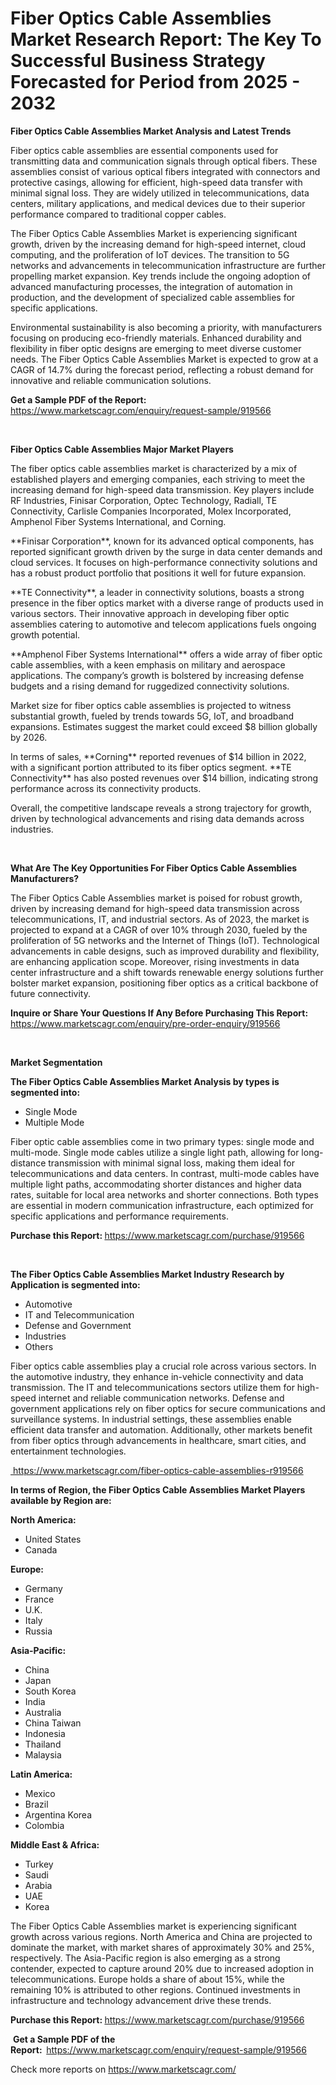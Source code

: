 <p><h1>Fiber Optics Cable Assemblies Market Research Report: The Key To Successful Business Strategy Forecasted for Period from 2025 - 2032</h1></p><p><strong>Fiber Optics Cable Assemblies Market Analysis and Latest Trends</strong></p>
<p><p>Fiber optics cable assemblies are essential components used for transmitting data and communication signals through optical fibers. These assemblies consist of various optical fibers integrated with connectors and protective casings, allowing for efficient, high-speed data transfer with minimal signal loss. They are widely utilized in telecommunications, data centers, military applications, and medical devices due to their superior performance compared to traditional copper cables.</p><p>The Fiber Optics Cable Assemblies Market is experiencing significant growth, driven by the increasing demand for high-speed internet, cloud computing, and the proliferation of IoT devices. The transition to 5G networks and advancements in telecommunication infrastructure are further propelling market expansion. Key trends include the ongoing adoption of advanced manufacturing processes, the integration of automation in production, and the development of specialized cable assemblies for specific applications.</p><p>Environmental sustainability is also becoming a priority, with manufacturers focusing on producing eco-friendly materials. Enhanced durability and flexibility in fiber optic designs are emerging to meet diverse customer needs. The Fiber Optics Cable Assemblies Market is expected to grow at a CAGR of 14.7% during the forecast period, reflecting a robust demand for innovative and reliable communication solutions.</p></p>
<p><strong>Get a Sample PDF of the Report:&nbsp;</strong> <a href="https://www.marketscagr.com/enquiry/request-sample/919566?utm_campaign=2882&utm_medium=2&utm_source=Github&utm_content=ia&utm_term=06032025&utm_id=fiber-optics-cable-assemblies">https://www.marketscagr.com/enquiry/request-sample/919566</a></p>
<p>&nbsp;</p>
<p><strong>Fiber Optics Cable Assemblies Major Market Players</strong></p>
<p><p>The fiber optics cable assemblies market is characterized by a mix of established players and emerging companies, each striving to meet the increasing demand for high-speed data transmission. Key players include RF Industries, Finisar Corporation, Optec Technology, Radiall, TE Connectivity, Carlisle Companies Incorporated, Molex Incorporated, Amphenol Fiber Systems International, and Corning. </p><p>**Finisar Corporation**, known for its advanced optical components, has reported significant growth driven by the surge in data center demands and cloud services. It focuses on high-performance connectivity solutions and has a robust product portfolio that positions it well for future expansion.</p><p>**TE Connectivity**, a leader in connectivity solutions, boasts a strong presence in the fiber optics market with a diverse range of products used in various sectors. Their innovative approach in developing fiber optic assemblies catering to automotive and telecom applications fuels ongoing growth potential.</p><p>**Amphenol Fiber Systems International** offers a wide array of fiber optic cable assemblies, with a keen emphasis on military and aerospace applications. The company’s growth is bolstered by increasing defense budgets and a rising demand for ruggedized connectivity solutions.</p><p>Market size for fiber optics cable assemblies is projected to witness substantial growth, fueled by trends towards 5G, IoT, and broadband expansions. Estimates suggest the market could exceed $8 billion globally by 2026.</p><p>In terms of sales, **Corning** reported revenues of $14 billion in 2022, with a significant portion attributed to its fiber optics segment. **TE Connectivity** has also posted revenues over $14 billion, indicating strong performance across its connectivity products.</p><p>Overall, the competitive landscape reveals a strong trajectory for growth, driven by technological advancements and rising data demands across industries.</p></p>
<p>&nbsp;</p>
<p><strong>What Are The Key Opportunities For Fiber Optics Cable Assemblies Manufacturers?</strong></p>
<p><p>The Fiber Optics Cable Assemblies market is poised for robust growth, driven by increasing demand for high-speed data transmission across telecommunications, IT, and industrial sectors. As of 2023, the market is projected to expand at a CAGR of over 10% through 2030, fueled by the proliferation of 5G networks and the Internet of Things (IoT). Technological advancements in cable designs, such as improved durability and flexibility, are enhancing application scope. Moreover, rising investments in data center infrastructure and a shift towards renewable energy solutions further bolster market expansion, positioning fiber optics as a critical backbone of future connectivity.</p></p>
<p><strong>Inquire or Share Your Questions If Any Before Purchasing This Report:</strong> <a href="https://www.marketscagr.com/enquiry/pre-order-enquiry/919566?utm_campaign=2882&utm_medium=2&utm_source=Github&utm_content=ia&utm_term=06032025&utm_id=fiber-optics-cable-assemblies">https://www.marketscagr.com/enquiry/pre-order-enquiry/919566</a></p>
<p>&nbsp;</p>
<p><strong>Market Segmentation</strong></p>
<p><strong>The Fiber Optics Cable Assemblies Market Analysis by types is segmented into:</strong></p>
<p><ul><li>Single Mode</li><li>Multiple Mode</li></ul></p>
<p><p>Fiber optic cable assemblies come in two primary types: single mode and multi-mode. Single mode cables utilize a single light path, allowing for long-distance transmission with minimal signal loss, making them ideal for telecommunications and data centers. In contrast, multi-mode cables have multiple light paths, accommodating shorter distances and higher data rates, suitable for local area networks and shorter connections. Both types are essential in modern communication infrastructure, each optimized for specific applications and performance requirements.</p></p>
<p><strong>Purchase this Report:&nbsp;</strong><a href="https://www.marketscagr.com/purchase/919566?utm_campaign=2882&utm_medium=2&utm_source=Github&utm_content=ia&utm_term=06032025&utm_id=fiber-optics-cable-assemblies">https://www.marketscagr.com/purchase/919566</a></p>
<p>&nbsp;</p>
<p><strong>The Fiber Optics Cable Assemblies Market Industry Research by Application is segmented into:</strong></p>
<p><ul><li>Automotive</li><li>IT and Telecommunication</li><li>Defense and Government</li><li>Industries</li><li>Others</li></ul></p>
<p><p>Fiber optics cable assemblies play a crucial role across various sectors. In the automotive industry, they enhance in-vehicle connectivity and data transmission. The IT and telecommunications sectors utilize them for high-speed internet and reliable communication networks. Defense and government applications rely on fiber optics for secure communications and surveillance systems. In industrial settings, these assemblies enable efficient data transfer and automation. Additionally, other markets benefit from fiber optics through advancements in healthcare, smart cities, and entertainment technologies.</p></p>
<p><a href="https://www.marketscagr.com/fiber-optics-cable-assemblies-r919566?utm_campaign=2882&utm_medium=2&utm_source=Github&utm_content=ia&utm_term=06032025&utm_id=fiber-optics-cable-assemblies">&nbsp;https://www.marketscagr.com/fiber-optics-cable-assemblies-r919566</a></p>
<p><strong>In terms of Region, the Fiber Optics Cable Assemblies Market Players available by Region are:</strong></p>
<p>
    <p> <strong> North America: </strong>
        <ul>
            <li>United States</li>
            <li>Canada</li>
        </ul>
        </p> 
    <p> <strong> Europe: </strong>
        <ul>
            <li>Germany</li>
            <li>France</li>
            <li>U.K.</li>
            <li>Italy</li>
            <li>Russia</li>
        </ul>
        </p> 
    <p> <strong> Asia-Pacific: </strong>
        <ul>
            <li>China</li>
            <li>Japan</li>
            <li>South Korea</li>
            <li>India</li>
            <li>Australia</li>
            <li>China Taiwan</li>
            <li>Indonesia</li>
            <li>Thailand</li>
            <li>Malaysia</li>
        </ul>
        </p> 
    <p> <strong> Latin America: </strong>
        <ul>
            <li>Mexico</li>
            <li>Brazil</li>
            <li>Argentina Korea</li>
            <li>Colombia</li>
        </ul>
        </p> 
    <p> <strong> Middle East & Africa: </strong>
        <ul>
            <li>Turkey</li>
            <li>Saudi</li>
            <li>Arabia</li>
            <li>UAE</li>
            <li>Korea</li>
        </ul>
    </p>
    </p>
<p><p>The Fiber Optics Cable Assemblies market is experiencing significant growth across various regions. North America and China are projected to dominate the market, with market shares of approximately 30% and 25%, respectively. The Asia-Pacific region is also emerging as a strong contender, expected to capture around 20% due to increased adoption in telecommunications. Europe holds a share of about 15%, while the remaining 10% is attributed to other regions. Continued investments in infrastructure and technology advancement drive these trends.</p></p>
<p><strong>Purchase this Report: </strong><a href="https://www.marketscagr.com/purchase/919566?utm_campaign=2882&utm_medium=2&utm_source=Github&utm_content=ia&utm_term=06032025&utm_id=fiber-optics-cable-assemblies">https://www.marketscagr.com/purchase/919566</a></p>
<p>&nbsp;<strong>Get a Sample PDF of the Report:&nbsp;&nbsp;</strong><a href="https://www.marketscagr.com/enquiry/request-sample/919566?utm_campaign=2882&utm_medium=2&utm_source=Github&utm_content=ia&utm_term=06032025&utm_id=fiber-optics-cable-assemblies">https://www.marketscagr.com/enquiry/request-sample/919566</a></p>
<p><strong></strong></p>
<p>Check more reports on <a href="https://www.marketscagr.com/?utm_campaign=2882&utm_medium=2&utm_source=Github&utm_content=ia&utm_term=06032025&utm_id=fiber-optics-cable-assemblies">https://www.marketscagr.com/</a></p>
